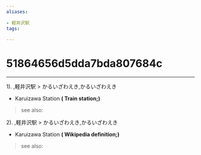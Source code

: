 ```yaml
---
aliases:
    
- 軽井沢駅
tags:
    
---
```


# 51864656d5dda7bda807684c
---
1).
,軽井沢駅 > かるいざわえき,かるいざわえき

- Karuizawa Station
**( Train station;)**
> see also: 
            
2).
,軽井沢駅 > かるいざわえき,かるいざわえき

- Karuizawa Station
**( Wikipedia definition;)**
> see also: 
            